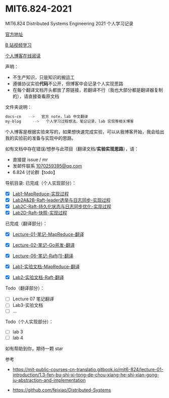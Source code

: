 # MIT6.824-2021
MIT6.824 Distributed Systems Engineering 2021 个人学习记录

[官方地址](https://pdos.csail.mit.edu/6.824/schedule.html) 

[B 站视频学习](https://www.bilibili.com/video/BV1R7411t71W?from=search&seid=17776370395477379090&spm_id_from=333.337.0.0)

[个人博客在线阅读](https://he2121.github.io/xiaohe-blog/)

声明：

- 不生产知识，只是知识的搬运工
- 遵循协议实验**代码**不公开，但博客中会记录个人实现思路
- 在每个翻译文档开头都放了原链接，若翻译不行（我也大部分都是翻译器复制的），请直接查看原文档

文件夹说明：

```bash
docs-cn   -->   官方 note，lab 中文翻译
my-blog		-->   个人学习过程想法，笔记记录，lab 实现等相关博客
```

个人博客是根据实验来写的，如果想快速完成实验，可以从我博客开始，我会给出我的实验前的准备与实现中的思路。

如有文档中存在错误/想参与此项目（翻译文档/**实验实现思路**），请：

- 直接提 issue / mr 
- 发邮件联系 1070259395@qq.com
- 6.824 讨论群【todo】

导航目录:
已完成（个人实现部分）：

- [x] [Lab1-MapReduce-实现过程]()
- [x] [Lab2A&2B-Raft-leader选举与日志同步-实现过程]()
- [x] [Lab2C-Raft-持久化状态与日志同步优化-实现过程]()
- [x] [Lab2D-Raft-快照-实现过程]()

已完成（翻译部分）：

- [x] [Lecture-01-笔记-MapReduce-翻译]()
- [x] [Lecture-02-笔记-Go并发-翻译]()
- [x] [Lecture-06-笔记-Raft(1)-翻译]()
- [x] [Lab1-实验文档-MapReduce-翻译]()
- [x] [Lab2-实验文档-Raft-翻译]()


Todo（翻译部分）：

- [ ] Lecture 07 笔记翻译
- [ ] Lab3-实验文档
- [ ] ...

Todo（个人实现部分）：

- [ ] lab 3
- [ ] lab 4

如有帮助到你，期待一颗 star

参考

- https://mit-public-courses-cn-translatio.gitbook.io/mit6-824/lecture-01-introduction/1.3-fen-bu-shi-xi-tong-de-chou-xiang-he-shi-xian-gong-ju-abstraction-and-implementation

- https://github.com/feixiao/Distributed-Systems


